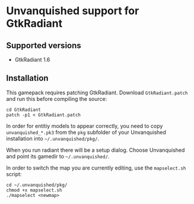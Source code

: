 Unvanquished support for GtkRadiant
===================================

Supported versions
------------------

* GtkRadiant 1.6

Installation
------------

This gamepack requires patching GtkRadiant. Download `GtkRadiant.patch` and run this before compiling the source:

	cd GtkRadiant
	patch -p1 < GtkRadiant.patch

<!--
Run scons (this will automatically checkout this repo into your GtkRadiant/install):

	scons
-->

In order for entitiy models to appear correctly, you need to copy `unvanquished_*.pk3` from the `pkg` subfolder of your Unvanquished installation into `~/.unvanquished/pkg/`.
<!-- Viech: Your package must locate the global Unvanquished files! Making the user copy the entire unvanquished installation is not an option, especially not when we add texture packages. -->

When you run radiant there will be a setup dialog. Choose Unvanquished and point its gamedir to `~/.unvanquished/`.
<!-- Viech: The manual configuration of the home directory shouldn't be necessary. Use this to make the user point to the installation directory instead! (See my comment above.) -->

In order to switch the map you are currently editing, use the `mapselect.sh` script:

	cd ~/.unvanquished/pkg/
	chmod +x mapselect.sh
	./mapselect <newmap>
<!-- Viech: The user shouldn't really be required to do this. Especially since the support package needs to run on windows, too.
     Try to figure out a way that doesn't involve installing additional programs/scripts.
     Also, if possible, don't require the user to manually place stuff inside pathes belonging to Unvanquished. -->
